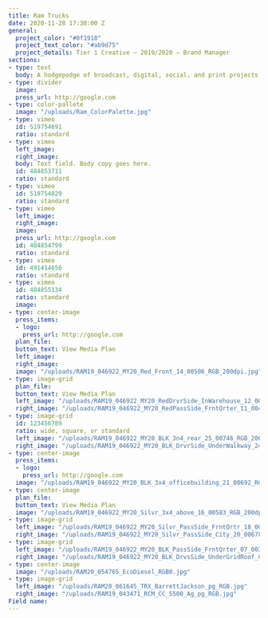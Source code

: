 ```yaml
---
title: Ram Trucks
date: 2020-11-28 17:30:00 Z
general:
  project_color: "#0f1918"
  project_text_color: "#ab9d75"
  project_details: Tier 1 Creative – 2019/2020 – Brand Manager
sections:
- type: text
  body: A hodgepodge of broadcast, digital, social, and print projects I managed.
- type: divider
  image: 
  press_url: http://google.com
- type: color-pallete
  image: "/uploads/Ram_ColorPalette.jpg"
- type: vimeo
  id: 519754691
  ratio: standard
- type: vimeo
  left_image: 
  right_image: 
  body: Text field. Body copy goes here.
  id: 484853711
  ratio: standard
- type: vimeo
  id: 519754829
  ratio: standard
- type: vimeo
  left_image: 
  right_image: 
  image: 
  press_url: http://google.com
  id: 484854799
  ratio: standard
- type: vimeo
  id: 491414656
  ratio: standard
- type: vimeo
  id: 484855134
  ratio: standard
  image: 
- type: center-image
  press_items:
  - logo: 
    press_url: http://google.com
  plan_file: 
  button_text: View Media Plan
  left_image: 
  right_image: 
  image: "/uploads/RAM19_046922_MY20_Red_Front_14_00506_RGB_200dpi.jpg"
- type: image-grid
  plan_file: 
  button_text: View Media Plan
  left_image: "/uploads/RAM19_046922_MY20_RedDrvrSide_InWarehouse_12_00480_RGB_200dpi.jpg"
  right_image: "/uploads/RAM19_046922_MY20_RedPassSide_FrntQrter_11_00404_RGB_200dpi.jpg"
- type: image-grid
  id: 123456789
  ratio: wide, square, or standard
  left_image: "/uploads/RAM19_046922_MY20_BLK_3n4_rear_25_00746_RGB_200dpi.jpg"
  right_image: "/uploads/RAM19_046922_MY20_BLK_DrvrSide_UnderWalkway_24_00742_RGB_200dpi.jpg"
- type: center-image
  press_items:
  - logo: 
    press_url: http://google.com
  image: "/uploads/RAM19_046922_MY20_BLK_3x4_officebuilding_21_00692_RGB_200dpi.jpg"
- type: center-image
  plan_file: 
  button_text: View Media Plan
  image: "/uploads/RAM19_046922_MY20_Silvr_3x4_above_16_00583_RGB_200dpi.jpg"
- type: image-grid
  left_image: "/uploads/RAM19_046922_MY20_Silvr_PassSide_FrntQrtr_18_00623_RGB_200dpi.jpg"
  right_image: "/uploads/RAM19_046922_MY20_Silvr_PassSide_City_20_00678_RGB_200dpi.jpg"
- type: image-grid
  left_image: "/uploads/RAM19_046922_MY20_BLK_PassSide_FrntQrter_07_00320_RGB_200dpi.jpg"
  right_image: "/uploads/RAM19_046922_MY20_BLK_DrvsSide_UnderGridRoof_03_00261_RGB_200dpi.jpg"
- type: center-image
  image: "/uploads/RAM20_054765_EcoDiesel_RGB0.jpg"
- type: image-grid
  left_image: "/uploads/RAM20_061645_TRX_BarrettJackson_pg_RGB.jpg"
  right_image: "/uploads/RAM19_043471_RCM_CC_5500_Ag_pg_RGB.jpg"
Field name: 
---
```


